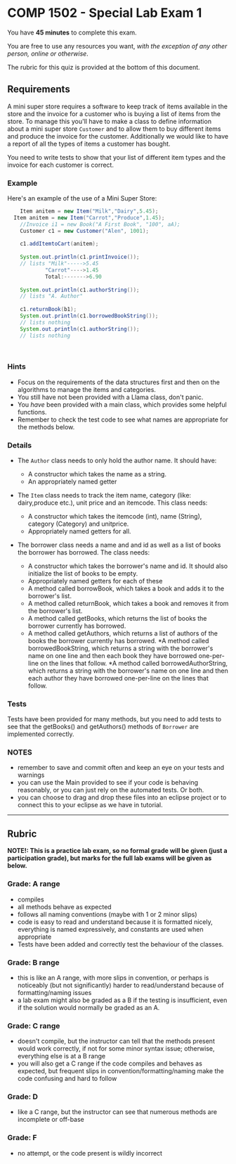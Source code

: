 # COMP 1502 - Special Lab Exam 1 

You have **45 minutes** to complete this exam.

You are free to use any resources you want, _with the exception of any other person, online or otherwise_.

The rubric for this quiz is provided at the bottom of this document.

## Requirements

A  mini super store requires a software to keep track of items available in the store and the invoice for a customer who is buying a 
list of items from the store.
To manage this you'll have to make a class to define information about a mini super store `Customer` and to allow them to buy 
different items and produce the invoice for the customer. 
Additionally we would like to have a report of all the types of items a customer has bought.

You need to write tests to show that your list of different item types and the invoice for each customer is correct.

### Example

Here's an example of the use of a Mini Super Store:

```java
	Item anitem = new Item("Milk","Dairy",5.45);
  Item anitem = new Item("Carrot","Produce",1.45);
	//Invoice i1 = new Book("A First Book", "100", aA);
	Customer c1 = new Customer("Alen", 1001);
	
	c1.addItemtoCart(anitem);
	
	System.out.println(c1.printInvoice());
	// lists "Milk"----->5.45
            "Carrot"---->1.45
            Total:------->6.90
  
	System.out.println(c1.authorString());
	// lists "A. Author"
	
	c1.returnBook(b1);
	System.out.println(c1.borrowedBookString());
	// lists nothing
	System.out.println(c1.authorString());
	// lists nothing
	
	

```

### Hints

- Focus on the requirements of the data structures first and then on the algorithms to manage the items and categories.
- You still have not been provided with a Llama class, don't panic.
- You *have* been provided with a main class, which provides some helpful functions.
- Remember to check the test code to see what names are appropriate for the methods below.

### Details

* The `Author` class needs to only hold the author name. It should have:
   * A constructor which takes the name as a string.
   * An appropriately named getter 
   
* The `Item` class needs to track the item name, category (like: dairy,produce etc.), unit price and an itemcode. This class needs:
   * A constructor which takes the itemcode (int), name (String), category (Category) and unitprice.
   * Appropriately named getters for all.
   
* The borrower class needs a name and and id as well as a list of books the borrower has borrowed. The class needs:
   * A constructor which takes the borrower's name and id. It should also initialize the list of books to be empty. 
   *  Appropriately named getters for each of these
   * A method called borrowBook, which takes a book and adds it to the borrower's list.
   * A method called returnBook, which takes a book and removes it from the borrower's list.
   * A method called getBooks, which returns the list of books the borrower currently has borrowed.
   * A method called getAuthors, which returns a list of authors of the books the borrower currently has borrowed.
   *A method called borrowedBookString, which returns a string with the borrower's name on one line and then each book they have borrowed one-per-line on the lines that follow.
   *A method called borrowedAuthorString, which returns a string with the borrower's name on one line and then each author they have borrowed one-per-line on the lines that follow.
   
   
### Tests

Tests have been provided for many methods, but you need to add tests to see that the getBooks() and getAuthors() methods of `Borrower` are implemented correctly.

### NOTES

- remember to save and commit often and keep an eye on your tests and warnings
- you can use the Main provided to see if your code is behaving reasonably, or you can just rely on the automated tests. Or both.
- you can choose to drag and drop these files into an eclipse project or to connect this to your eclipse as we have in tutorial.

---

## Rubric

**NOTE!: This is a practice lab exam, so no formal grade will be given (just a participation grade), but marks for the full lab exams will be given as below.**

### Grade: A range

- compiles
- all methods behave as expected
- follows all naming conventions (maybe with 1 or 2 minor slips)
- code is easy to read and understand because it is formatted nicely, everything is named expressively, and constants are used when appropriate
- Tests have been added and correctly test the behaviour of the classes.


### Grade: B range

- this is like an A range, with more slips in convention, or perhaps is noticeably (but not significantly) harder to read/understand because of formatting/naming issues
- a lab exam might also be graded as a B if the testing is insufficient, even if the solution would normally be graded as an A. 

### Grade: C range

- doesn't compile, but the instructor can tell that the methods present would work correctly, if not for some minor syntax issue; otherwise, everything else is at a B range
- you will also get a C range if the code compiles and behaves as expected, but frequent slips in convention/formatting/naming make the code confusing and hard to follow

### Grade: D

- like a C range, but the instructor can see that numerous methods are incomplete or off-base

### Grade: F

- no attempt, or the code present is wildly incorrect

